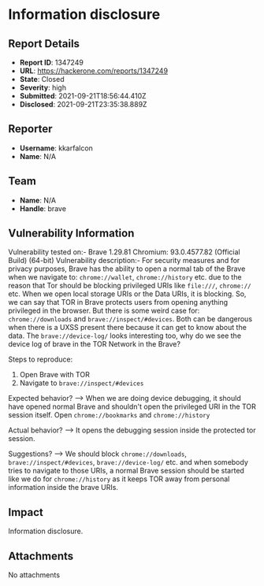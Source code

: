 # Information disclosure

## Report Details
- **Report ID**: 1347249
- **URL**: https://hackerone.com/reports/1347249
- **State**: Closed
- **Severity**: high
- **Submitted**: 2021-09-21T18:56:44.410Z
- **Disclosed**: 2021-09-21T23:35:38.889Z

## Reporter
- **Username**: kkarfalcon
- **Name**: N/A

## Team
- **Name**: N/A
- **Handle**: brave

## Vulnerability Information
Vulnerability tested on:- Brave	1.29.81 Chromium: 93.0.4577.82 (Official Build) (64-bit)
Vulnerability description:- For security measures and for privacy purposes, Brave has the ability to open a normal tab of the Brave when we navigate to: `chrome://wallet`, `chrome://history` etc. due to the reason that Tor should be blocking privileged URIs like `file:///`, `chrome://` etc. When we open local storage URIs or the Data URIs, it is blocking. So, we can say that TOR in Brave protects users from opening anything privileged in the browser.
But there is some weird case for: `chrome://downloads` and `brave://inspect/#devices`. Both can be dangerous when there is a UXSS present there because it can get to know about the data. The `brave://device-log/` looks interesting too, why do we see the device log of brave in the TOR Network in the Brave? 

Steps to reproduce:
1. Open Brave with TOR
2. Navigate to `brave://inspect/#devices`

Expected behavior?
--> When we are doing device debugging, it should have opened normal Brave and shouldn't open the privileged URI in the TOR session itself. Open `chrome://bookmarks` and `chrome://history`

Actual behavior?
--> It opens the debugging session inside the protected tor session.

Suggestions?
--> We should block `chrome://downloads`,  `brave://inspect/#devices`, `brave://device-log/` etc. and when somebody tries to navigate to those URIs, a normal Brave session should be started like we do for `chrome://history` as it keeps TOR away from personal information inside the brave URIs.

## Impact

Information disclosure.

## Attachments
No attachments
